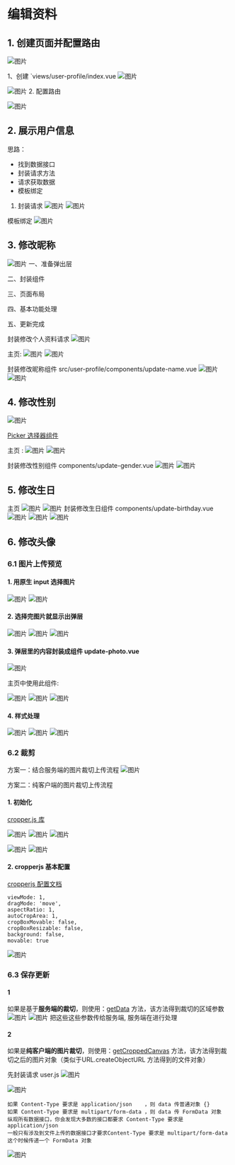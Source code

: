 # 编辑资料
## 1. 创建页面并配置路由
![图片](../.vuepress/public/images/userprofile1.png)


1、创建 `views/user-profile/index.vue
![图片](../.vuepress/public/images/userprofile2.png)

![图片](../.vuepress/public/images/zl02.png)
2. 配置路由

![图片](../.vuepress/public/images/zl01.png)
## 2. 展示用户信息 
思路：

- 找到数据接口
- 封装请求方法
- 请求获取数据
- 模板绑定

1. 封装请求 
![图片](../.vuepress/public/images/gggg1.png)
![图片](../.vuepress/public/images/gggg2.png)

模板绑定
![图片](../.vuepress/public/images/gggg3.png)
## 3. 修改昵称
![图片](../.vuepress/public/images/unun.png)
一、准备弹出层

二、封装组件

三、页面布局

四、基本功能处理

五、更新完成

封装修改个人资料请求
![图片](../.vuepress/public/images/un0.png)

主页: 
![图片](../.vuepress/public/images/un1.png)
![图片](../.vuepress/public/images/un2.png)

封装修改昵称组件 src/user-profile/components/update-name.vue 
![图片](../.vuepress/public/images/un3.png)
![图片](../.vuepress/public/images/un4.png)
## 4. 修改性别 
![图片](../.vuepress/public/images/ugug.png)

[Picker 选择器组件](https://vant-ui.github.io/vant/v2/#/zh-CN/picker)

主页 : 
![图片](../.vuepress/public/images/ug1.png)
![图片](../.vuepress/public/images/ug2.png)

封装修改性别组件 components/update-gender.vue
![图片](../.vuepress/public/images/ug3.png)
![图片](../.vuepress/public/images/ug4.png)
## 5. 修改生日
主页 
![图片](../.vuepress/public/images/ub1.png)
![图片](../.vuepress/public/images/ub2.png)
封装修改生日组件 components/update-birthday.vue
![图片](../.vuepress/public/images/ub3.png)
![图片](../.vuepress/public/images/ub4.png)
![图片](../.vuepress/public/images/ub5.png)
## 6. 修改头像
### 6.1 图片上传预览
#### 1. 用原生 input 选择图片
![图片](../.vuepress/public/images/up1.png)
![图片](../.vuepress/public/images/up2.png)

#### 2. 选择完图片就显示出弹层

![图片](../.vuepress/public/images/up3.png)
![图片](../.vuepress/public/images/up4.png)
![图片](../.vuepress/public/images/up5.png)

#### 3. 弹层里的内容封装成组件 **update-photo.vue** 

![图片](../.vuepress/public/images/up6.png)

主页中使用此组件: 

![图片](../.vuepress/public/images/up7.png)
![图片](../.vuepress/public/images/up8.png)
![图片](../.vuepress/public/images/up9.png)
#### 4. 样式处理
![图片](../.vuepress/public/images/up00.png)
![图片](../.vuepress/public/images/up11.png)
![图片](../.vuepress/public/images/up12.png)
### 6.2 裁剪
方案一：结合服务端的图片裁切上传流程
![图片](../.vuepress/public/images/up001.png)

方案二：纯客户端的图片裁切上传流程

####  1. 初始化
[cropper.js 库](https://github.com/fengyuanchen/cropperjs)

![图片](../.vuepress/public/images/cro1.png)
![图片](../.vuepress/public/images/cro2.png)
![图片](../.vuepress/public/images/cro3.png)

![图片](../.vuepress/public/images/cro6.png)
![图片](../.vuepress/public/images/cro5.png)
#### 2. cropperjs 基本配置
[cropperjs 配置文档](https://github.com/fengyuanchen/cropperjs#options)
```
viewMode: 1,
dragMode: 'move',
aspectRatio: 1,
autoCropArea: 1,
cropBoxMovable: false,
cropBoxResizable: false,
background: false,
movable: true
```
![图片](../.vuepress/public/images/cro.png)

### 6.3 保存更新
#### 1
如果是基于**服务端的裁切**，则使用：[getData](https://github.com/fengyuanchen/cropperjs#getdatarounded) 方法，该方法得到裁切的区域参数
![图片](../.vuepress/public/images/getData0.png)
![图片](../.vuepress/public/images/getData.png)
把这些这些参数传给服务端, 服务端在进行处理

#### 2 
如果是**纯客户端的图片裁切**，则使用：[getCroppedCanvas](https://github.com/fengyuanchen/cropperjs#getcroppedcanvasoptions) 方法，该方法得到裁切之后的图片对象（类似于URL.createObjectURL 方法得到的文件对象）

先封装请求 user.js 
![图片](../.vuepress/public/images/ccc1.png)

![图片](../.vuepress/public/images/ccc2.png)
```
如果 Content-Type 要求是	application/json	，则 data 传普通对象 {}
如果 Content-Type 要求是	multipart/form-data	，则 data 传 FormData 对象
纵观所有数据接口，你会发现大多数的接口都要求 Content-Type 要求是	application/json
一般只有涉及到文件上传的数据接口才要求Content-Type 要求是	multipart/form-data
这个时候传递一个 FormData 对象
```

![图片](../.vuepress/public/images/ccc3.png)


